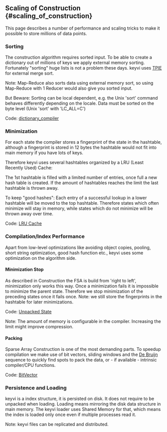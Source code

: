 ## Scaling of Construction {#scaling_of_construction}

This page describes a number of performance and scaling tricks to make it possible to store millions of data points.

### Sorting

The construction algorithm requires sorted input. To be able to create a dictionary out of millions of keys we apply
  external memory sorting. Fortunately "sorting" huge lists is not a problem these days. keyvi uses 
  [TPIE](http://madalgo.au.dk/tpie/) for external merge sort.

Note: Map-Reduce also sorts data using external memory sort, so using Map-Reduce with 1 Reducer would also give you
sorted input.

But Beware: Sorting can be local dependent, e.g. the Unix 'sort' command behaves differently depending on the locale. Data
must be sorted on the byte level (Unix 'sort' with 'LC_ALL=C')

Code: [dictionary_compiler](https://github.com/cliqz-oss/keyvi/blob/master/keyvi/src/cpp/dictionary/dictionary_compiler.h)

### Minimization

For each state the compiler stores a fingerprint of the state in the hashtable, although a fingerprint is stored in 
12 bytes the hashtable would not fit into main memory if you have lots of keys.

Therefore keyvi uses several hashtables organized by a LRU (Least Recently Used) Cache: 

The 1st hashtable is filled with a limited number of entries, once full a new hash table is created. If the amount of 
hashtables reaches the limit the last hashtable is thrown away.

To keep "good hashes": Each entry of a successful lookup in a lower hashtable will be moved to the top hashtable. Therefore
states which often minimize will stay in memory, while states which do not minimize will be thrown away over time. 

Code: [LRU Cache](https://github.com/cliqz-oss/keyvi/blob/master/keyvi/src/cpp/dictionary/fsa/internal/lru_generation_cache.h)

### Compilation/Index Performance

Apart from low-level optimizations like avoiding object copies, pooling, short string optimization, good hash function etc., 
keyvi uses some optimization on the algorithm side.

#### Minimization Stop

As described in Construction the FSA is build from 'right to left', minimization only works this way. Once a minimization 
fails it is impossible to minimize the parent state. Therefore we stop minimization of the preceding states once it fails once.
Note: we still store the fingerprints in the hashtable for later minimizations.

Code: [Unpacked State](https://github.com/cliqz-oss/keyvi/blob/master/keyvi/src/cpp/dictionary/fsa/internal/unpacked_state.h)

Note: The amount of memory is configurable in the compiler. Increasing the limit might improve compression.

#### Packing

Sparse Array Construction is one of the most demanding parts. To speedup compilation we make use of bit vectors, 
sliding windows and the [De Bruijn](http://en.wikipedia.org/wiki/De_Bruijn_sequence) sequence to quickly find spots to pack 
the data, or - if available - intrinsic compiler/CPU functions. 

Code: [BitVector](https://github.com/cliqz-oss/keyvi/blob/master/keyvi/src/cpp/dictionary/fsa/internal/bit_vector.h)

### Persistence and Loading

keyvi is a index structure, it is persisted on disk. It does not require to be unpacked when loading. Loading means
mirroring the disk data structure in main memory. The keyvi loader uses Shared Memory for that, which means the index
is loaded only once even if multiple processes read it.

Note: keyvi files can be replicated and distributed.
